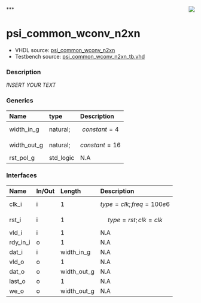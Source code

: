 <img align="right" src="../doc/psi_logo.png">
***

# psi_common_wconv_n2xn
 - VHDL source: [psi_common_wconv_n2xn](C:/Users/stef_b/git/GFA/Libraries/Firmware/VHDL/psi_common/hdl/psi_common_wconv_n2xn.vhd)
 - Testbench source: [psi_common_wconv_n2xn_tb.vhd](../testbench/psi_common_wconv_n2xn_tb/psi_common_wconv_n2xn_tb.vhd)

### Description
*INSERT YOUR TEXT*

### Generics
| Name        | type      | Description       |
|:------------|:----------|:------------------|
| width_in_g  | natural;  | $$ constant=4 $$  |
| width_out_g | natural;  | $$ constant=16 $$ |
| rst_pol_g   | std_logic | N.A               |

### Interfaces
| Name     | In/Out   | Length      | Description                |
|:---------|:---------|:------------|:---------------------------|
| clk_i    | i        | 1           | $$ type=clk; freq=100e6 $$ |
| rst_i    | i        | 1           | $$ type=rst; clk=clk $$    |
| vld_i    | i        | 1           | N.A                        |
| rdy_in_i | o        | 1           | N.A                        |
| dat_i    | i        | width_in_g  | N.A                        |
| vld_o    | o        | 1           | N.A                        |
| dat_o    | o        | width_out_g | N.A                        |
| last_o   | o        | 1           | N.A                        |
| we_o     | o        | width_out_g | N.A                        |